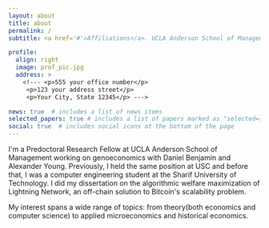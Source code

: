 ```yaml
---
layout: about
title: about
permalink: /
subtitle: <a href='#'>Affiliations</a>. UCLA Anderson School of Management

profile:
  align: right
  image: prof_pic.jpg
  address: >
    <!--- <p>555 your office number</p>
     <p>123 your address street</p>
     <p>Your City, State 12345</p> --->

news: true  # includes a list of news items
selected_papers: true # includes a list of papers marked as "selected={true}"
social: true  # includes social icons at the bottom of the page
---
```

I'm a Predoctoral Research Fellow at UCLA Anderson School of Management working on genoeconomics with Daniel Benjamin and Alexander Young. Previously, I held the same position at USC and before that, I was a computer engineering student at the Sharif University of Technology. I did my dissertation on the algorithmic welfare maximization of Lightning Network, an off-chain solution to Bitcoin's scalability problem.

My interest spans a wide range of topics: from theory(both economics and computer science) to applied microeconomics and historical economics.
